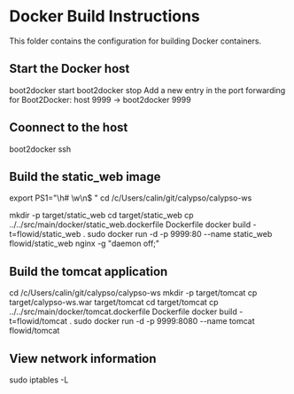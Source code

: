 Docker Build Instructions
=========================

This folder contains the configuration for building Docker containers.

## Start the Docker host

boot2docker start
boot2docker stop
Add a new entry in the port forwarding for Boot2Docker:
  host 9999 -> boot2docker 9999

## Coonnect to the host

boot2docker ssh

## Build the static_web image

export PS1="\h# \w\n\$ "
cd /c/Users/calin/git/calypso/calypso-ws

mkdir -p target/static_web
cd target/static_web
cp ../../src/main/docker/static_web.dockerfile Dockerfile
docker build -t=flowid/static_web .
sudo docker run -d -p 9999:80 --name static_web flowid/static_web nginx -g "daemon off;"

## Build the tomcat application

cd /c/Users/calin/git/calypso/calypso-ws
mkdir -p target/tomcat
cp target/calypso-ws.war target/tomcat
cd target/tomcat
cp ../../src/main/docker/tomcat.dockerfile Dockerfile
docker build -t=flowid/tomcat .
sudo docker run -d -p 9999:8080 --name tomcat flowid/tomcat

## View network information

sudo iptables -L
